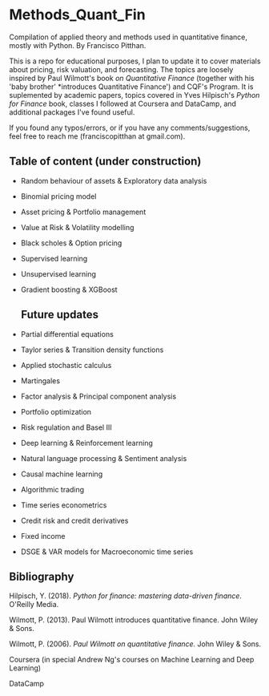 # Methods_Quant_Fin
 
  Compilation of applied theory and methods used in quantitative finance, mostly with Python. By Francisco Pitthan.

  This is a repo for educational purposes, I plan to update it to cover materials about pricing, risk valuation, and forecasting. The topics are loosely inspired by Paul Wilmott's book *on Quantitative Finance* (together with his 'baby brother' *introduces Quantitative Finance') and CQF's Program. It is suplemented by academic papers, topics covered in Yves Hilpisch's *Python for Finance* book, classes I followed at Coursera and DataCamp, and additional packages I've found useful.

  If you found any typos/errors, or if you have any comments/suggestions, feel free to reach me (franciscopitthan at gmail.com).

  ## Table of content (under construction)

* Random behaviour of assets & Exploratory data analysis
* Binomial pricing model
* Asset pricing & Portfolio management
* Value at Risk & Volatility modelling
* Black scholes & Option pricing
* Supervised learning
* Unsupervised learning
* Gradient boosting & XGBoost


  ## Future updates

* Partial differential equations
* Taylor series & Transition density functions
* Applied stochastic calculus
* Martingales
* Factor analysis & Principal component analysis
* Portfolio optimization
* Risk regulation and Basel III
* Deep learning & Reinforcement learning
* Natural language processing & Sentiment analysis
* Causal machine learning
* Algorithmic trading
* Time series econometrics
* Credit risk and credit derivatives
* Fixed income
* DSGE & VAR models for Macroeconomic time series


## Bibliography

Hilpisch, Y. (2018). *Python for finance: mastering data-driven finance*. O'Reilly Media.

Wilmott, P. (2013). Paul Wilmott introduces quantitative finance. John Wiley & Sons.

Wilmott, P. (2006). *Paul Wilmott on quantitative finance.* John Wiley & Sons.

Coursera (in special Andrew Ng's courses on Machine Learning and Deep Learning) 

DataCamp






  

